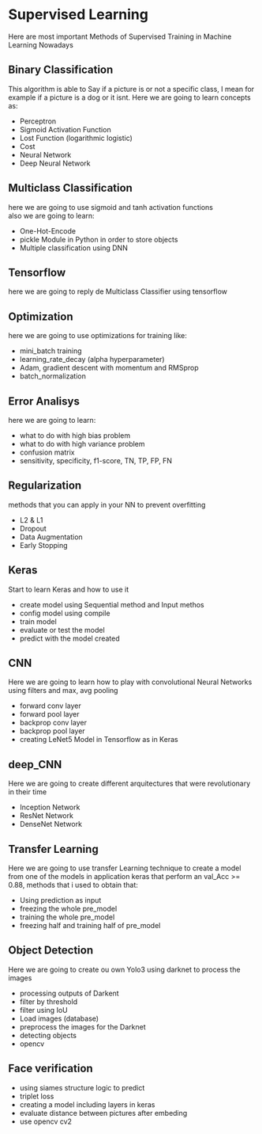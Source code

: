 # Supervised Learning
Here are most important Methods of Supervised Training in Machine Learning Nowadays
## Binary Classification
This algorithm is able to Say if a picture is or not a specific class, I mean for example if a picture is a dog or it isnt.
Here we are going to learn concepts as:
* Perceptron
* Sigmoid Activation Function
* Lost Function (logarithmic logistic)
* Cost
* Neural Network
* Deep Neural Network
## Multiclass Classification
here we are going to use sigmoid and tanh activation functions <br>
also we are going to learn:
* One-Hot-Encode
* pickle Module in Python in order to store objects
* Multiple classification using DNN
## Tensorflow
here we are going to reply de Multiclass Classifier using tensorflow<br>
## Optimization
here we are going to use optimizations for training like:
* mini_batch training
* learning_rate_decay (alpha hyperparameter)
* Adam, gradient descent with momentum and RMSprop
* batch_normalization
## Error Analisys
here we are going to learn:
* what to do with high bias problem 
* what to do with high variance problem
* confusion matrix
* sensitivity, specificity, f1-score, TN, TP, FP, FN
## Regularization
methods that you can apply in your NN to prevent overfitting
* L2 & L1
* Dropout
* Data Augmentation
* Early Stopping
## Keras
Start to learn Keras and how to use it
* create model using Sequential method and Input methos
* config model using compile
* train model
* evaluate or test the model
* predict with the model created
## CNN
Here we are going to learn how to play with convolutional Neural Networks using filters and max, avg pooling
* forward conv layer
* forward pool layer
* backprop conv layer
* backprop pool layer
* creating LeNet5 Model in Tensorflow as in Keras
## deep_CNN
Here we are going to create different arquitectures that were revolutionary in their time
* Inception Network
* ResNet Network
* DenseNet Network
## Transfer Learning
Here we are going to use transfer Learning technique to create a model from one of the models in application keras that perform an val_Acc >= 0.88, methods that i used to obtain that:
* Using prediction as input
* freezing the whole pre_model
* training the whole pre_model
* freezing half and training half of pre_model
## Object Detection
Here we are going to create ou own Yolo3 using darknet to process the images
* processing outputs of Darkent
* filter by threshold
* filter using IoU
* Load images (database)
* preprocess the images for the Darknet
* detecting objects
* opencv
## Face verification
* using siames structure logic to predict
* triplet loss
* creating a model including layers in keras
* evaluate distance between pictures after embeding
* use opencv cv2

